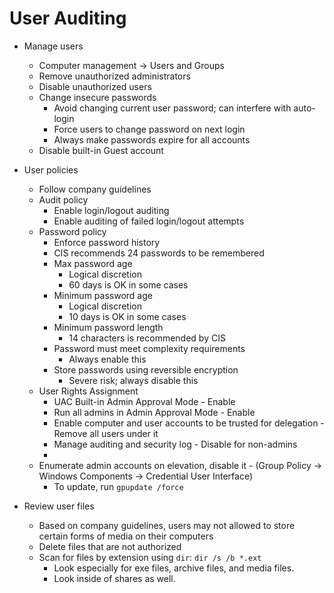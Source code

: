 # User Auditing

- Manage users
    - Computer management -> Users and Groups
    - Remove unauthorized administrators
    - Disable unauthorized users
    - Change insecure passwords
        - Avoid changing current user password; can interfere with auto-login
        - Force users to change password on next login
        - Always make passwords expire for all accounts
    - Disable built-in Guest account

- User policies
    - Follow company guidelines
    - Audit policy
        - Enable login/logout auditing
        - Enable auditing of failed login/logout attempts
    - Password policy
        - Enforce password history
        - CIS recommends 24 passwords to be remembered
        - Max password age
            - Logical discretion
            - 60 days is OK in some cases
        - Minimum password age
            - Logical discretion
            - 10 days is OK in some cases
        - Minimum password length
            - 14 characters is recommended by CIS
        - Password must meet complexity requirements
            - Always enable this
        - Store passwords using reversible encryption
            - Severe risk; always disable this
    - User Rights Assignment
        - UAC Built-in Admin Approval Mode - Enable
        - Run all admins in Admin Approval Mode - Enable
        - Enable computer and user accounts to be trusted for delegation - Remove all users under it
        - Manage auditing and security log - Disable for non-admins
        - 
    - Enumerate admin accounts on elevation, disable it - (Group Policy -> Windows Components -> Credential User Interface)
        - To update, run `gpupdate /force`

- Review user files
    - Based on company guidelines, users may not allowed to store certain forms of media on their computers
    - Delete files that are not authorized
    - Scan for files by extension using `dir`: `dir /s /b *.ext`
        - Look especially for exe files, archive files, and media files.
        - Look inside of shares as well.
